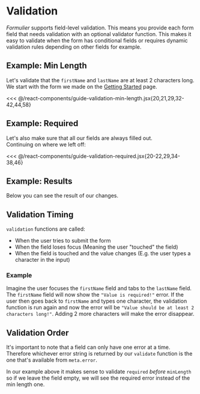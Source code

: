# Validation

_Formulier_ supports field-level validation.
This means you provide each form field that needs validation with an optional validator function.
This makes it easy to validate when the form has conditional fields or requires dynamic validation rules depending on other fields for example.

## Example: Min Length

Let's validate that the `firstName` and `lastName` are at least 2 characters long.\
We start with the form we made on the [Getting Started](./getting-started) page.

<<< @/react-components/guide-validation-min-length.jsx{20,21,29,32-42,44,58}

## Example: Required

Let's also make sure that all our fields are always filled out.\
Continuing on where we left off:

<<< @/react-components/guide-validation-required.jsx{20-22,29,34-38,46}

## Example: Results

Below you can see the result of our changes.

<ReactComponent title="" name="react-components/guide-validation-required.jsx" />

## Validation Timing

`validation` functions are called:

- When the user tries to submit the form
- When the field loses focus (Meaning the user "touched" the field)
- When the field is touched and the value changes (E.g. the user types a character in the input)

### Example

Imagine the user focuses the `firstName` field and tabs to the `lastName` field.
The `firstName` field will now show the `"Value is required!"` error.
If the user then goes back to `firstName` and types one character, the validation function is run again and now the error will be `"Value should be at least 2 characters long!"`.
Adding 2 more characters will make the error disappear.

## Validation Order

It's important to note that a field can only have one error at a time.
Therefore whichever error string is returned by our `validate` function is the one that's available from `meta.error`.

In our example above it makes sense to validate `required` _before_ `minLength` so if we leave the field empty, we will see the required error instead of the min length one.
